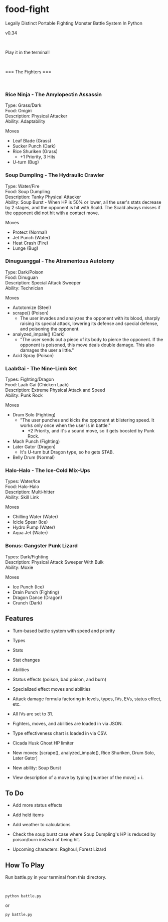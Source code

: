 # food-fight

Legally Distinct Portable Fighting Monster Battle System In Python

v0.34

<br>

Play it in the terminal!

<br>

=== The Fighters ===

<br>

<h3>Rice Ninja - The Amylopectin Assassin</h3>
Type: Grass/Dark
<br>Food: Onigiri
<br>Description: Physical Attacker
<br>Ability: Adaptability

Moves

- Leaf Blade (Grass)
- Sucker Punch (Dark)
- Rice Shuriken (Grass)
	- +1 Priority, 3 Hits
- U-turn (Bug)

<h3>Soup Dumpling - The Hydraulic Crawler</h3>
Type: Water/Fire
<br>Food: Soup Dumpling
<br>Description: Tanky Physical Attacker
<br>Ability: Soup Burst - When HP is 50% or lower, all the user's stats decrease by 2 stages, and the opponent is hit with Scald. The Scald always misses if the opponent did not hit with a contact move.

Moves

- Protect (Normal)
- Jet Punch (Water)
- Heat Crash (Fire)
- Lunge (Bug)

<h3>Dinuguanggal - The Atramentous Autotomy</h3>
Type: Dark/Poison
<br>Food: Dinuguan
<br>Description: Special Attack Sweeper
<br>Ability: Technician

Moves

- Autotomize (Steel)
- scrape() (Poison)
	- The user invades and analyzes the opponent with its blood, sharply raising its special attack, lowering its defense and special defense, and poisoning the opponent.
- analyzed_impale() (Dark)
	- "The user sends out a piece of its body to pierce the opponent. If the opponent is poisoned, this move deals double damage. This also damages the user a little."
- Acid Spray (Poison)


<h3>LaabGai - The Nine-Limb Set</h3>
Types: Fighting/Dragon
<br>Food: Laab Gai (Chicken Laab)
<br>Description: Extreme Physical Attack and Speed
<br>Ability: Punk Rock

Moves

- Drum Solo (Fighting)
	- "The user punches and kicks the opponent at blistering speed. It works only once when the user is in battle."
		- +2 Priority, and it's a sound move, so it gets boosted by Punk Rock.
- Mach Punch (Fighting)
- Later Gator (Dragon)
	- It's U-turn but Dragon type, so he gets STAB.
- Belly Drum (Normal)

<h3>Halo-Halo - The Ice-Cold Mix-Ups</h3>
Types: Water/Ice
<br>Food: Halo-Halo
<br>Description: Multi-hitter
<br>Ability: Skill Link

Moves

- Chilling Water (Water)
- Icicle Spear (Ice)
- Hydro Pump (Water)
- Aqua Jet (Water)


<h3>Bonus: Gangster Punk Lizard</h3>
Types: Dark/Fighting
<br>Description: Physical Attack Sweeper With Bulk
<br>Ability: Moxie

Moves

- Ice Punch (Ice)
- Drain Punch (Fighting)
- Dragon Dance (Dragon)
- Crunch (Dark)

## Features ##

- Turn-based battle system with speed and priority

- Types

- Stats

- Stat changes

- Abilities

- Status effects (poison, bad poison, and burn)

- Specialized effect moves and abilities

- Attack damage formula factoring in levels, types, IVs, EVs, status effect, etc.

- All IVs are set to 31.

- Fighters, moves, and abilities are loaded in via JSON.

- Type effectiveness chart is loaded in via CSV.

- Cicada Husk Ghost HP limiter

- New moves: [scrape(), analyzed_impale(), Rice Shuriken, Drum Solo, Later Gator]

- New ability: Soup Burst

- View description of a move by typing [number of the move] + i.

  

## To Do ##

- Add more status effects

- Add held items

- Add weather to calculations

- Check the soup burst case where Soup Dumpling's HP is reduced by poison/burn instead of being hit. 

- Upcoming characters: Raghoul, Forest Lizard



## How To Play ##

Run battle.py in your terminal from this directory.

<br>

`python battle.py`

or

`py battle.py`